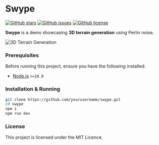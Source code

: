 # Swype

[![GitHub stars](https://img.shields.io/github/stars/neb0lle/swype)](https://github.com/neb0lle/swype/stargazers)
[![GitHub issues](https://img.shields.io/github/issues/neb0lle/swype)](https://github.com/neb0lle/swype/issues)
[![GitHub license](https://img.shields.io/github/license/neb0lle/swype)](https://github.com/neb0lle/swype/blob/main/LICENSE)

**Swype** is a demo showcasing **3D terrain generation** using Perlin noise.

![3D Terrain Generation](https://i.imgur.com/uqn1jbA.png)

### Prerequisites

Before running this project, ensure you have the following installed:

- [Node.js](https://nodejs.org/) `>=18.0`

### Installation & Running

```bash
git clone https://github.com/yourusername/swype.git
cd swype
npm i
npm run dev
```

### License
This project is licensed under the MIT Licence.
